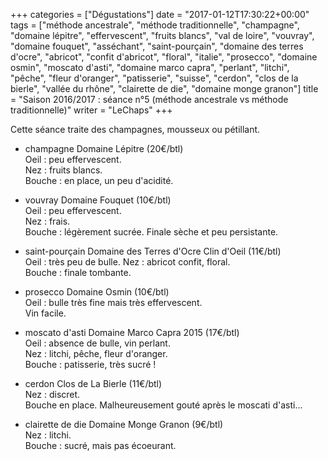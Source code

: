 +++
categories = ["Dégustations"]
date = "2017-01-12T17:30:22+00:00"
tags = ["méthode ancestrale", "méthode traditionnelle", "champagne", "domaine lépitre", "effervescent", "fruits blancs", "val de loire", "vouvray", "domaine fouquet", "asséchant", "saint-pourçain", "domaine des terres d'ocre", "abricot", "confit d'abricot", "floral", "italie", "prosecco", "domaine osmin", "moscato d'asti", "domaine marco capra", "perlant", "litchi", "pêche", "fleur d'oranger", "patisserie", "suisse", "cerdon", "clos de la bierle", "vallée du rhône", "clairette de die", "domaine monge granon"]
title = "Saison 2016/2017 : séance n°5 (méthode ancestrale vs méthode traditionnelle)"
writer = "LeChaps"
+++

Cette séance traite des champagnes, mousseux ou pétillant.

* champagne Domaine Lépitre (20€/btl)  
Oeil : peu effervescent.  
Nez : fruits blancs.  
Bouche : en place, un peu d'acidité.

* vouvray Domaine Fouquet (10€/btl)  
Oeil : peu effervescent.  
Nez : frais.  
Bouche : légèrement sucrée. Finale sèche et peu persistante.

* saint-pourçain Domaine des Terres d'Ocre Clin d'Oeil (11€/btl)  
Oeil : très peu de bulle.
Nez : abricot confit, floral.  
Bouche : finale tombante.

* prosecco Domaine Osmin (10€/btl)  
Oeil : bulle très fine mais très effervescent.  
Vin facile.

* moscato d'asti Domaine Marco Capra 2015 (17€/btl)  
Oeil : absence de bulle, vin perlant.  
Nez : litchi, pêche, fleur d'oranger.  
Bouche : patisserie, très sucré !

* cerdon Clos de La Bierle (11€/btl)  
Nez : discret.  
Bouche en place. Malheureusement gouté après le moscati d'asti...

* clairette de die Domaine Monge Granon (9€/btl)  
Nez : litchi.  
Bouche : sucré, mais pas écoeurant.
